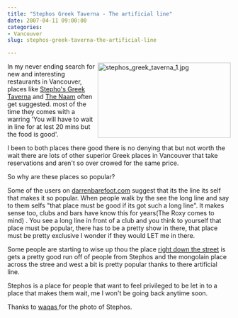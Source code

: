 ```yaml
---
title: "Stephos Greek Taverna - The artificial line"
date: 2007-04-11 09:00:00
categories:
- Vancouver
slug: stephos-greek-taverna-the-artificial-line

---
```


<a href="http://www.flickr.com/photos/waqas/160565432/"><img src="/public/uploads/2007/04/stephos_greek_taverna_1.jpg" alt="stephos_greek_taverna_1.jpg" title="stephos_greek_taverna_1.jpg" align="right" border="0" height="170" width="300" /></a>In my never ending search for new and interesting restaurants in Vancouver,  places like <a href="http://www.dinehere.ca/restaurant.asp?r=155">Stepho's Greek Taverna</a> and <a href="http://www.dinehere.ca/restaurant.asp?r=32">The Naam</a> often get suggested. most of the time they comes with a warring 'You will have to wait in line for at lest 20 mins but the food is good'.

I been to both places there good there is no denying that but not worth the wait there are lots of other superior Greek places in Vancouver that take reservations and aren't  so over crowed for the same price.

So why are these places so popular?

Some of the users on <a href="http://www.darrenbarefoot.com/archives/2006/04/vancouvers-most-parasitic-restaurant.html">darrenbarefoot.com</a> suggest that its the line its self that makes it so popular. When people walk by the see the long line and say to them selfs "that place must be good if its got such a long line". It makes sense too, clubs and bars have know this for years(The Roxy comes to mind) . You see a long line in front of a club and you think to yourself that place must be popular, there has to be a pretty show in there, that place must be pretty exclusive I wonder if they would LET me in there.

Some people are starting to wise up thou the place <a href="http://www.dinehere.ca/restaurant.asp?r=551">right down the street</a> is gets a pretty good run off of people from Stephos and the mongolain place across the stree and west a bit is pretty popular thanks to there artificial line.

Stephos is a place for people that want to feel privileged to be let in to a place that makes them wait, me I won't be going back anytime soon.

Thanks to <a href="http://www.flickr.com/photos/waqas/">waqas </a>for the photo of Stephos.
